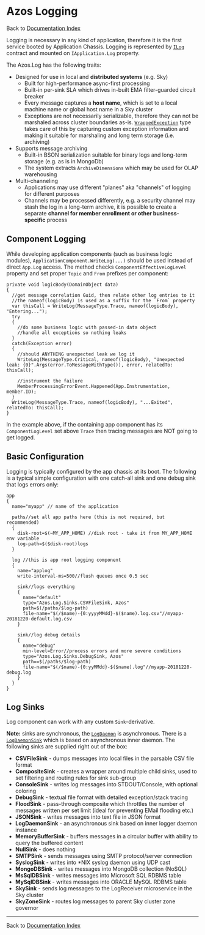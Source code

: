 ﻿# Azos Logging

Back to [Documentation Index](/src/documentation-index.md)

Logging is necessary in any kind of application, therefore it is the first service booted by Application Chassis.
Logging is represented by [`ILog`](/src/Azos/Log/Intfs.cs) contract and mounted on `IApplication.Log` property.

The Azos.Log has the following traits:
- Designed for use in local and **distributed systems** (e.g. Sky)
  - Built for high-performance async-first processing
  - Built-in per-sink SLA which drives in-built EMA filter-guarded circuit breaker
  - Every message captures a **host name**, which is set to a local machine name or global host name in a Sky cluster
  - Exceptions are not necessarily serializable, therefore they can not be marshaled across cluster boundaries as-is. 
    [`WrappedException`](/src/Azos/Exceptions.cs#L284) type takes care of this by capturing custom exception information and making it suitable for marshaling and long term storage (i.e. archiving)
- Supports message archiving
  - Built-in BSON serialization suitable for binary logs and long-term storage (e.g. as is in MongoDb)
  - The system extracts `ArchiveDimensions` which may be used for OLAP warehousing
- Multi-channeling 
  - Applications may use different "planes" aka "channels" of logging for different purposes
  - Channels may be processed differently, e.g. a security channel may stash the log in a long-term archive, it is possible to create a separate **channel for member enrollment or other business-specific** process

## Component Logging

While developing application components (such as business logic modules), `ApplicationComponent.WriteLog(...)` should be used 
instead of direct `App.Log` access. The method checks `ComponentEffectiveLogLevel` property and set proper `Topic` and `From` prefixes 
per component:
```CSharp
private void logicBody(DomainObject data)
{
  //get message correlation Guid, then relate other log entries to it
  //the nameof(logicBody) is used as a suffix for the `From` property
  var thisCall = WriteLog(MessageType.Trace, nameof(logicBody), "Entering...");
  try
  {
    //do some business logic with passed-in data object
    //handle all exceptions so nothing leaks
  }
  catch(Exception error)
  {
    //should ANYTHING unexpected leak we log it
    WriteLog(MessageType.Critical, nameof(logicBody), "Unexpected leak: {0}".Args(error.ToMessageWithType()), error, relatedTo: thisCall);
    
    //instrument the failure
    MemberProcessingErrorEvent.Happened(App.Instrumentation, member.ID);
  }
  WriteLog(MessageType.Trace, nameof(logicBody), "...Exited", relatedTo: thisCall);
}
```

In the example above, if the containing app component has its `ComponentLogLevel` set above `Trace` then tracing messages are 
NOT going to get logged.

## Basic Configuration
Logging is typically configured by the app chassis at its boot. The following is a typical simple configuration with one catch-all sink and one debug sink that logs errors only:
```CSharp
app
{
  name="myapp" // name of the application
  
  paths//set all app paths here (this is not required, but recommended)
  {
    disk-root=$(~MY_APP_HOME) //disk root - take it from MY_APP_HOME env variable
    log-path=$($disk-root)logs
  }

  log //this is app root logging component
  {
    name="applog"
    write-interval-ms=500//flush queues once 0.5 sec

    sink//logs everything
    {
      name="default" 
      type="Azos.Log.Sinks.CSVFileSink, Azos" 
      path=$(/paths/$log-path)
      file-name="$(/$name)-{0:yyyyMMdd}-$($name).log.csv"//myapp-20181220-default.log.csv
    }

    sink//log debug details
    {
      name="debug" 
      min-level=Error//process errors and more severe conditions
      type="Azos.Log.Sinks.DebugSink, Azos" 
      path==$(/paths/$log-path)
      file-name="$(/$name)-{0:yyMMdd}-$($name).log"//myapp-20181220-debug.log
    }
  }
}
```

## Log Sinks
Log component can work with any custom `Sink`-derivative.

**Note:** sinks are synchronous, the [`LogDaemon`](/src/Azos/Log/LogDaemon.cs) is asynchronous. 
There is a [`LogDaemonSink`](/src/Aozs/Log/Sinks/LogDaemonSink.cs) which is based on asynchronous 
inner daemon. The following sinks are supplied right out of the box:

- **CSVFileSink** - dumps messages into local files in the parsable CSV file format
- **CompositeSink** - creates a wrapper around multiple child sinks, used to set filtering and routing rules for sink sub-group
- **ConsoleSink** - writes log messages into STDOUT/Console, with optional coloring
- **DebugSink** - textual file format with detailed exception/stack tracing 
- **FloodSink** - pass-through composite which throttles the number of messages written per set limit (ideal for preventing EMail flooding etc.)
- **JSONSink** - writes messages into text file in JSON format 
- **LogDaemonSink** - an asynchronous sink based on inner logger daemon instance
- **MemoryBufferSink** - buffers messages in a circular buffer with ability to query the buffered content
- **NullSink** - does nothing
- **SMTPSink** - sends messages using SMTP protocol/server connection
- **SyslogSink** - writes into *NIX syslog daemon using UDP cast
- **MongoDBSink** - writes messages into MongoDB collection (NoSQL)
- **MsSqlDBSink** - writes messages into Microsoft SQL RDBMS table
- **MySqlDBSink** - writes messages into ORACLE MySQL RDBMS table
- **SkySink** - sends log messages to the LogReceiver microservice in the Sky cluster
- **SkyZoneSink** - routes log messages to parent Sky cluster zone governor

---
Back to [Documentation Index](/src/documentation-index.md)
